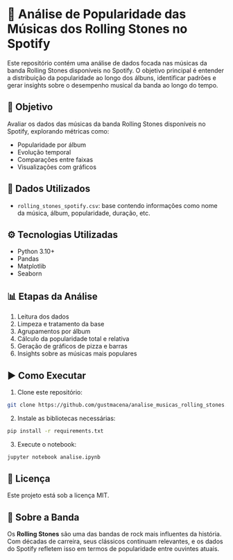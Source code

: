 # 🎸 Análise de Popularidade das Músicas dos Rolling Stones no Spotify

Este repositório contém uma análise de dados focada nas músicas da banda Rolling Stones disponíveis no Spotify. O objetivo principal é entender a distribuição da popularidade ao longo dos álbuns, identificar padrões e gerar insights sobre o desempenho musical da banda ao longo do tempo.

## 🎯 Objetivo

Avaliar os dados das músicas da banda Rolling Stones disponíveis no Spotify, explorando métricas como:

- Popularidade por álbum
- Evolução temporal
- Comparações entre faixas
- Visualizações com gráficos

## 📁 Dados Utilizados

- `rolling_stones_spotify.csv`: base contendo informações como nome da música, álbum, popularidade, duração, etc.

## ⚙️ Tecnologias Utilizadas

- Python 3.10+
- Pandas
- Matplotlib
- Seaborn

## 📊 Etapas da Análise

1. Leitura dos dados
2. Limpeza e tratamento da base
3. Agrupamentos por álbum
4. Cálculo da popularidade total e relativa
5. Geração de gráficos de pizza e barras
6. Insights sobre as músicas mais populares

## ▶️ Como Executar

1. Clone este repositório:
```bash
git clone https://github.com/gustmacena/analise_musicas_rolling_stones.git
```

2. Instale as bibliotecas necessárias:
```bash
pip install -r requirements.txt
```

3. Execute o notebook:
```bash
jupyter notebook analise.ipynb
```

## 📄 Licença

Este projeto está sob a licença MIT.

## 🤘 Sobre a Banda

Os **Rolling Stones** são uma das bandas de rock mais influentes da história. Com décadas de carreira, seus clássicos continuam relevantes, e os dados do Spotify refletem isso em termos de popularidade entre ouvintes atuais.
